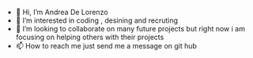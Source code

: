 - 👋 Hi, I’m Andrea De Lorenzo
- 👀 I’m interested in coding , desining and recruting 
- 💞️ I’m looking to collaborate on many future projects but right now i am focusing on helping others with their projects
- 📫 How to reach me just send me a message on git hub 

<!---
Andrea-De-Lorenzo/Andrea-De-Lorenzo is a ✨ special ✨ repository because its `README.md` (this file) appears on your GitHub profile.
You can click the Preview link to take a look at your changes.
--->
